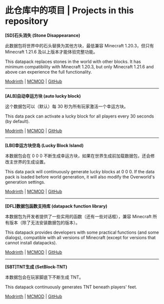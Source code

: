 # 此仓库中的项目 | Projects in this repository

**[SD]石头消失 (Stone Disappearance)**

此数据包将世界中的石头替换为其他方块，最低兼容 Minecraft 1.20.3，但只有 Minecraft 1.21.6 及以上版本才能体验完整功能。

This datapack replaces stones in the world with other blocks. It has minimum compatibility with Minecraft 1.20.3, but only Minecraft 1.21.6 and above can experience the full functionality.

[Modrinth](https://modrinth.com/project/WD7HqNGg) | [MCMOD](https://www.mcmod.cn/class/17176.html) | [GitHub](https://github.com/WhiteElephant-abc/datapack/tree/main/stone-disappearance)

---

**[ALB]自动幸运方块 (auto lucky block)**

这个数据包可以（默认）每 30 秒为所有玩家激活一个幸运方块。

This data pack can activate a lucky block for all players every 30 seconds (by default).

[Modrinth](https://modrinth.com/project/iLfrlAo2) | [MCMOD](https://www.mcmod.cn/class/17203.html) | [GitHub](https://github.com/WhiteElephant-abc/datapack/tree/main/auto-lucky-block)

---

**[LBI]幸运方块空岛 (Lucky Block Island)**

本数据包会在 0 0 0 不断生成幸运方块，如果在世界生成前加载数据包，还会修改主世界的生成设置。

This data pack will continuously generate lucky blocks at 0 0 0. If the data pack is loaded before world generation, it will also modify the Overworld's generation settings.

[Modrinth](https://modrinth.com/project/sAahwfYo) | [MCMOD](https://www.mcmod.cn/class/17215.html) | [GitHub](https://github.com/WhiteElephant-abc/datapack/tree/main/Lucky-Block-Island)

---

**[DFL]数据包函数支持库 (datapack function library)**

本数据包为开发者提供了一些实用的函数（还有一些对话框），兼容 Minecraft 所有版本（除了无法安装数据包的版本）。

This datapack provides developers with some practical functions (and some dialogs), compatible with all versions of Minecraft (except for versions that cannot install datapacks).

[Modrinth](https://modrinth.com/project/xfcXTP3W) | [MCMOD](https://www.mcmod.cn/class/17244.html) | [GitHub](https://github.com/WhiteElephant-abc/datapack/tree/main/datapack-function-library)

---

**[SBT]TNT生成 (SetBlock-TNT)**

本数据包会在玩家脚底下不断生成 TNT。

This datapack continuously generates TNT beneath players' feet.

[Modrinth](https://modrinth.com/project/x9cTWnQD) | [MCMOD](https://www.mcmod.cn/class/17429.html) | [GitHub](https://github.com/WhiteElephant-abc/datapack/tree/main/SetBlock-TNT)

